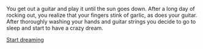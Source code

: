 You get out a guitar and play it until the sun goes down. After a long day of rocking out, you
realize that your fingers stink of garlic, as does your guitar.
After thoroughly washing your hands and guitar strings you
decide to go to sleep and start to have a crazy dream.

[Start dreaming](../dream/dream.md)